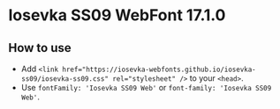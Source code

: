 # Iosevka SS09 WebFont 17.1.0

## How to use

- Add `<link href="https://iosevka-webfonts.github.io/iosevka-ss09/iosevka-ss09.css" rel="stylesheet" />` to your `<head>`.
- Use `fontFamily: 'Iosevka SS09 Web'` or `font-family: 'Iosevka SS09 Web'`.
